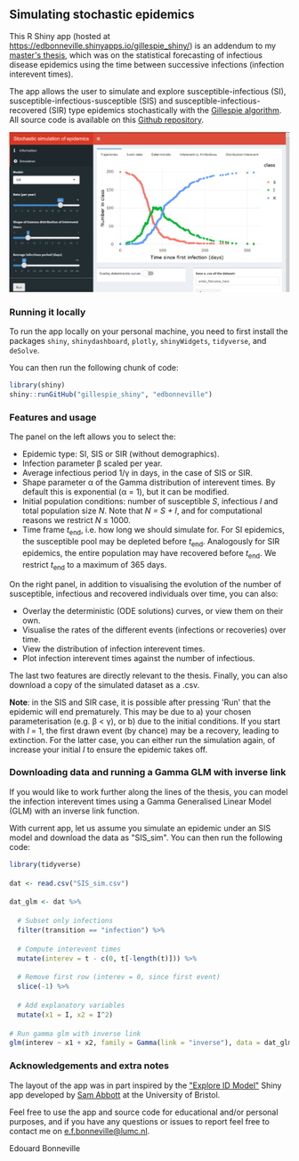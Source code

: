 ## Simulating stochastic epidemics

This R Shiny app (hosted at https://edbonneville.shinyapps.io/gillespie_shiny/) is an addendum to my [master's thesis](https://www.universiteitleiden.nl/binaries/content/assets/science/mi/scripties/statscience/2018-2019/thesis_bonneville_s1914944.pdf), which was on the statistical forecasting of infectious disease epidemics using the time between successive infections (infection interevent times).

The app allows the user to simulate and explore susceptible-infectious (SI), susceptible-infectious-susceptible (SIS) and susceptible-infectious-recovered (SIR) type epidemics stochastically with the [Gillespie algorithm](https://en.wikipedia.org/wiki/Gillespie_algorithm). All source code is available on this [Github repository](https://github.com/edbonneville/gillespie_shiny).

![screenshot](app_screenshot.PNG)

### Running it locally

To run the app locally on your personal machine, you need to first install the packages `shiny`, `shinydashboard`, `plotly`, `shinyWidgets`, `tidyverse`, and `deSolve`.

You can then run the following chunk of code:

``` r
library(shiny)
shiny::runGitHub("gillespie_shiny", "edbonneville")
```

### Features and usage

The panel on the left allows you to select the:

* Epidemic type: SI, SIS or SIR (without demographics).
* Infection parameter &beta; scaled per year.
* Average infectious period 1/&gamma; in days, in the case of SIS or SIR.
* Shape parameter &alpha; of the Gamma distribution of interevent times. By default this is exponential (&alpha; = 1), but it can be modified.
* Initial population conditions: number of susceptible *S*, infectious *I* and total population size *N*. Note that *N = S + I*, and for computational reasons we restrict *N* &le; 1000. 
* Time frame *t*<sub>end</sub>, i.e. how long we should simulate for. For SI epidemics, the susceptible pool may be depleted before *t*<sub>end</sub>. Analogously for SIR epidemics, the entire population may have recovered before *t*<sub>end</sub>. We restrict *t*<sub>end</sub> to a maximum of 365 days.

On the right panel, in addition to visualising the evolution of the number of susceptible, infectious and recovered individuals over time, you can also: 

* Overlay the deterministic (ODE solutions) curves, or view them on their own.
* Visualise the rates of the different events (infections or recoveries) over time.
* View the distribution of infection interevent times.
* Plot infection interevent times against the number of infectious.

The last two features are directly relevant to the thesis. Finally, you can also download a copy of the simulated dataset as a .csv.

**Note**: in the SIS and SIR case, it is possible after pressing 'Run' that the epidemic will end prematurely. This may be due to a) your chosen parameterisation (e.g. &beta; < &gamma;), or b) due to the initial conditions. If you start with *I* = 1, the first drawn event (by chance) may be a recovery, leading to extinction. For the latter case, you can either run the simulation again, of increase your initial *I* to ensure the epidemic takes off.

### Downloading data and running a Gamma GLM with inverse link

If you would like to work further along the lines of the thesis, you can model the infection interevent times using a Gamma Generalised Linear Model (GLM) with an inverse link function. 

With current app, let us assume you simulate an epidemic under an SIS model and download the data as "SIS_sim". You can then run the following code:

``` r
library(tidyverse)

dat <- read.csv("SIS_sim.csv") 

dat_glm <- dat %>% 
  
  # Subset only infections
  filter(transition == "infection") %>% 
  
  # Compute interevent times
  mutate(interev = t - c(0, t[-length(t)])) %>% 
  
  # Remove first row (interev = 0, since first event)
  slice(-1) %>% 
  
  # Add explanatory variables
  mutate(x1 = I, x2 = I^2)

# Run gamma glm with inverse link
glm(interev ~ x1 + x2, family = Gamma(link = "inverse"), data = dat_glm)
```

### Acknowledgements and extra notes

The layout of the app was in part inspired by the ["Explore ID Model"](http://www.seabbs.co.uk/shiny/exploreidmodels/) Shiny app developed by [Sam Abbott](https://www.samabbott.co.uk/) at the University of Bristol.

Feel free to use the app and source code for educational and/or personal purposes, and if you have any questions or issues to report feel free to contact me on 
<e.f.bonneville@lumc.nl>.

Edouard Bonneville
